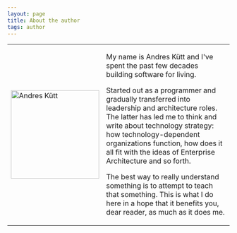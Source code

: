 ```yaml
---
layout: page
title: About the author
tags: author
---
```

<table width="60%" border="0">
<tr>
<td width="20%">
<img src="../assets/author.jpg" alt="Andres Kütt" width="200" align="center"/>
</td>
<td>
<p>My name is Andres Kütt and I've spent the past few decades building software for living. </p>
<p> Started out as a programmer and gradually transferred into leadership and architecture roles. The latter has led me to think and write about technology strategy: how technology-dependent organizations function, how does it all fit with the ideas of Enterprise Architecture and so forth. </p>

<p> The best way to really understand something is to attempt to teach that something. This is what I do here in a hope that it benefits you, dear reader, as much as it does me. </p>
</td>
</tr>
</table>

<center>
<script type="text/javascript" src="https://platform.linkedin.com/badges/js/profile.js" async defer></script>
</center>
